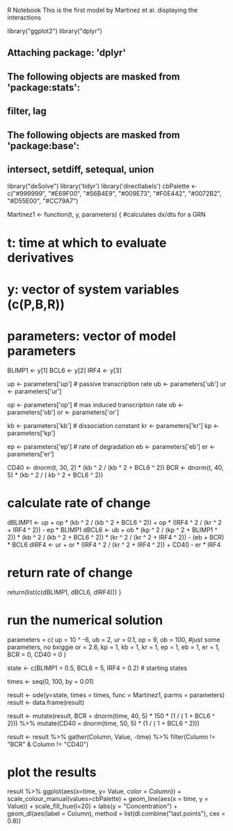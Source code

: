 R Notebook
This is the first model by Martinez et al. displaying the interactions

library("ggplot2")
library("dplyr")
## 
## Attaching package: 'dplyr'
## The following objects are masked from 'package:stats':
## 
##     filter, lag
## The following objects are masked from 'package:base':
## 
##     intersect, setdiff, setequal, union
library("deSolve")
library('tidyr')
library('directlabels')
cbPalette <- c("#999999", "#E69F00", "#56B4E9", "#009E73", "#F0E442", "#0072B2", "#D55E00", "#CC79A7")

Martinez1 <- function(t, y, parameters) {
  #calculates dx/dts for a GRN
  
  # t: time at which to evaluate derivatives
  # y: vector of system variables (c(P,B,R))
  # parameters: vector of model parameters
  
  BLIMP1 <- y[1]
  BCL6 <- y[2]
  IRF4 <- y[3]
  
  up <- parameters['up']    # passive transcription rate
  ub <- parameters['ub']
  ur <- parameters['ur']
  
  op <- parameters['op']    # max induced transcription rate
  ob <- parameters['ob']
  or <- parameters['or']
  
  kb <- parameters['kb']    # dissociation constant
  kr <- parameters['kr']
  kp <- parameters['kp']
  
  ep <- parameters['ep']    # rate of degradation
  eb <- parameters['eb']
  er <- parameters['er']
  
  CD40 <- dnorm(t, 30, 2) * (kb ^ 2 / (kb ^ 2 + BCL6 ^ 2))
  BCR <- dnorm(t, 40, 5) * (kb ^ 2 / ( kb ^ 2 + BCL6 ^ 2))
  
  # calculate rate of change
  dBLIMP1 <- up + op * (kb ^ 2 / (kb ^ 2 + BCL6 ^ 2)) + op * (IRF4 ^ 2 / (kr ^ 2 + IRF4 ^ 2)) - ep * BLIMP1
  dBCL6 <- ub + ob * (kp ^ 2 / (kp ^ 2 + BLIMP1 ^ 2)) * (kb ^ 2 / (kb ^ 2 + BCL6 ^ 2)) * (kr ^ 2 / (kr ^ 2 + IRF4 ^ 2)) - (eb + BCR) * BCL6
  dIRF4 <- ur + or * (IRF4 ^ 2 / (kr ^ 2 + IRF4 ^ 2)) + CD40 - er * IRF4
  
  # return rate of change
  return(list(c(dBLIMP1, dBCL6, dIRF4)))
}

# run the numerical solution

parameters = c(
  up = 10 ^ -6,
  ub = 2,
  ur = 0.1,
  op = 9,
  ob = 100,       #just some parameters, no bxiggie
  or = 2.6,
  kp = 1,
  kb = 1,
  kr = 1,
  ep = 1,
  eb = 1,
  er = 1,
  BCR = 0,
  CD40 = 0
)

state <- c(BLIMP1 = 0.5, BCL6 = 5, IRF4 = 0.2) # starting states

times <- seq(0, 100, by = 0.01)

result <- ode(y=state, times = times, func = Martinez1, parms = parameters)
result <- data.frame(result)

result <- mutate(result, BCR = dnorm(time, 40, 5) * 150 * (1 / ( 1 + BCL6 ^ 2))) %>%
  mutate(CD40 = dnorm(time, 50, 5) * (1 / ( 1 + BCL6 ^ 2)))

result <- result %>% 
  gather(Column, Value, -time) %>% 
  filter(Column != "BCR" & Column != "CD40")

# plot the results

result %>% 
  ggplot(aes(x=time, y= Value, color = Column)) +
  scale_colour_manual(values=cbPalette) +
  geom_line(aes(x = time, y = Value)) +
  scale_fill_hue(l=20) +
  labs(y = "Concentration") +
  geom_dl(aes(label = Column), method = list(dl.combine("last.points"), cex = 0.8))
